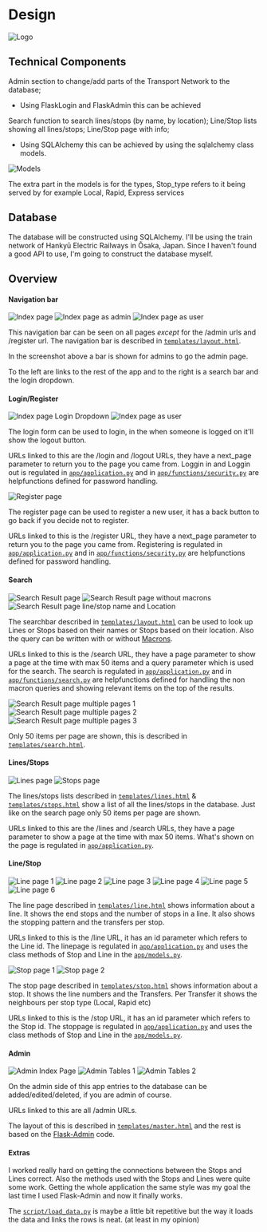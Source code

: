 # Design

![Logo](doc/NI_logo.svg)

## Technical Components
Admin section to change/add parts of the Transport Network to the database;
* Using FlaskLogin and FlaskAdmin this can be achieved

Search function to search lines/stops (by name, by location);
Line/Stop lists showing all lines/stops;
Line/Stop page with info;
* Using SQLAlchemy this can be achieved by using the sqlalchemy class models.

![Models](doc/Models.png)

The extra part in the models is for the types,
Stop_type refers to it being served by for example Local, Rapid, Express services

## Database
The database will be constructed using SQLAlchemy. I'll be using the train network of Hankyū Electric Railways in Ōsaka, Japan. Since I haven't found a good API to use, I'm going to construct the database myself.

## Overview

#### Navigation bar
![Index page](doc/app_index.png)
![Index page as admin](doc/app_index_admin.png)
![Index page as user](doc/app_index_user.png)

This navigation bar can be seen on all pages *except* for the /admin urls and /register url.
The navigation bar is described in [`templates/layout.html`](templates/layout.html).

In the screenshot above a bar is shown for admins to go the admin page.

To the left are links to the rest of the app and to the right is a search bar and the login dropdown.

#### Login/Register
![Index page Login Dropdown](doc/app_index_login.png)
![Index page as user](doc/app_index_user.png)

The login form can be used to login, in the when someone is logged on it'll show the logout button.

URLs linked to this are the /login and /logout URLs, they have a next_page parameter to return you to the page you came from.
Loggin in and Loggin out is regulated in [`app/application.py`](app/application.py) and in [`app/functions/security.py`](app/functions/security.py) are helpfunctions defined for password handling.

![Register page](doc/app_register.png)

The register page can be used to register a new user, it has a back button to go back if you decide not to register.

URLs linked to this is the /register URL, they have a next_page parameter to return you to the page you came from.
Registering is regulated in [`app/application.py`](app/application.py) and in [`app/functions/security.py`](app/functions/security.py) are helpfunctions defined for password handling.

#### Search
![Search Result page](doc/app_search.png)
![Search Result page without macrons](doc/app_search_without_macron.png)
![Search Result page line/stop name and Location](doc/app_search_line-stop_name_location.png)

The searchbar described in [`templates/layout.html`](templates/layout.html) can be used to look up Lines or Stops based on their names or Stops based on their location. Also the query can be written with or without [Macrons](https://en.wikipedia.org/wiki/Macron_(diacritic)).

URLs linked to this is the /search URL, they have a page parameter to show a page at the time with max 50 items and a query parameter which is used for the search.
The search is regulated in [`app/application.py`](app/application.py) and in [`app/functions/search.py`](app/functions/search.py) are helpfunctions defined for handling the non macron queries and showing relevant items on the top of the results.

![Search Result page multiple pages 1](doc/app_search_pages_1.png)
![Search Result page multiple pages 2](doc/app_search_pages_2.png)
![Search Result page multiple pages 3](doc/app_search_pages_3.png)

Only 50 items per page are shown, this is described in [`templates/search.html`](templates/search.html).

#### Lines/Stops
![Lines page](doc/app_lines.png)
![Stops page](doc/app_stops.png)

The lines/stops lists described in [`templates/lines.html`](templates/lines.html) & [`templates/stops.html`](templates/stops.html) show a list of all the lines/stops in the database. Just like on the search page only 50 items per page are shown.

URLs linked to this are the /lines and /search URLs, they have a page parameter to show a page at the time with max 50 items.
What's shown on the page is regulated in [`app/application.py`](app/application.py).


#### Line/Stop
![Line page 1](doc/app_line_1.png)
![Line page 2](doc/app_line_2.png)
![Line page 3](doc/app_line_3.png)
![Line page 4](doc/app_line_4.png)
![Line page 5](doc/app_line_5.png)
![Line page 6](doc/app_line_6.png)

The line page described in [`templates/line.html`](templates/line.html) shows information about a line. It shows the end stops and the number of stops in a line. It also shows the stopping pattern and the transfers per stop.

URLs linked to this is the /line URL, it has an id parameter which refers to the Line id.
The linepage is regulated in [`app/application.py`](app/application.py) and uses the class methods of Stop and Line in the [`app/models.py`](app/models.py).

![Stop page 1](doc/app_stop_1.png)
![Stop page 2](doc/app_stop_2.png)

The stop page described in [`templates/stop.html`](templates/stop.html) shows information about a stop. It shows the line numbers and the Transfers. Per Transfer it shows the neighbours per stop type (Local, Rapid etc)

URLs linked to this is the /stop URL, it has an id parameter which refers to the Stop id.
The stoppage is regulated in [`app/application.py`](app/application.py) and uses the class methods of Stop and Line in the [`app/models.py`](app/models.py).

#### Admin

![Admin Index Page](doc/app_admin_index.png)
![Admin Tables 1](doc/app_admin_tables_1.png)
![Admin Tables 2](doc/app_admin_tables_2.png)

On the admin side of this app entries to the database can be added/edited/deleted, if you are admin of course.

URLs linked to this are all /admin URLs.

The layout of this is described in [`templates/master.html`](templates/master.html) and the rest is based on the [Flask-Admin](https://github.com/flask-admin/flask-admin) code.

#### Extras
I worked really hard on getting the connections between the Stops and Lines correct. Also the methods used with the Stops and Lines were quite some work. Getting the whole application the same style was my goal the last time I used Flask-Admin and now it finally works.

The [`script/load_data.py`](script/load_data.py) is maybe a little bit repetitive but the way it loads the data and links the rows is neat. (at least in my opinion)